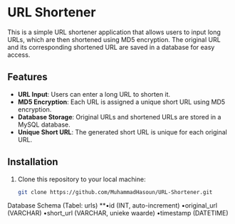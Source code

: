 # URL Shortener

This is a simple URL shortener application that allows users to input long URLs, which are then shortened using MD5 encryption. The original URL and its corresponding shortened URL are saved in a database for easy access.

## Features
- **URL Input**: Users can enter a long URL to shorten it.
- **MD5 Encryption**: Each URL is assigned a unique short URL using MD5 encryption.
- **Database Storage**: Original URLs and shortened URLs are stored in a MySQL database.
- **Unique Short URL**: The generated short URL is unique for each original URL.

## Installation

1. Clone this repository to your local machine:

   ```bash
   git clone https://github.com/MuhammadHasoun/URL-Shortener.git

 Database Schema (Tabel: urls)
     **•id (INT, auto-increment)
     •original_url (VARCHAR)
     •short_url (VARCHAR, unieke waarde)
     •timestamp (DATETIME)
